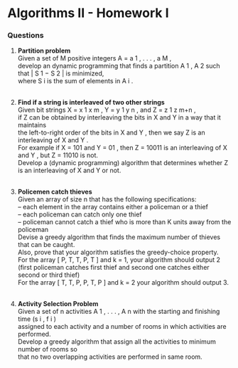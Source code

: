# Algorithms II - Homework I

### Questions

1.  **Partition problem**<br>
Given a set of M positive integers A = a 1 , . . . , a M , <br>
develop an dynamic programming that finds a partition A 1 , A 2 such that | S 1 − S 2 | is minimized,<br>
where S i is the sum of elements in A i .<br><br>

2.  **Find if a string is interleaved of two other strings** <br>
Given bit strings X = x 1 x m , Y = y 1 y n , and Z = z 1 z m+n , <br>
if Z can be obtained by interleaving the bits in X and Y in a way that it maintains <br>
the left-to-right order of the bits in X and Y , then we say Z is an interleaving of X and Y .<br>
For example if X = 101 and Y = 01 , then Z = 10011 is an interleaving of X and Y , but Z = 11010 is not.<br>
Develop a (dynamic programming) algorithm that determines whether Z is an interleaving of X and Y or not.<br><br>
3.  **Policemen catch thieves** <br>
Given an array of size n that has the following specifications:<br>
–  each element in the array contains either a policeman or a thief<br>
–  each policeman can catch only one thief<br>
–  policeman cannot catch a thief who is more than K units away from the policeman<br>
Devise a greedy algorithm that finds the maximum number of thieves that can be caught.<br>
Also, prove that your algorithm satisfies the greedy-choice property.<br>
For the array [ P, T, T, P, T ] and k = 1, your algorithm should output 2<br>
(first policeman catches first thief and second one catches either second or third thief) <br>
For the array [ T, T, P, P, T, P ] and k = 2 your algorithm should output 3.<br><br>

4.  **Activity Selection Problem** <br>
Given a set of n activities A 1 , . . . , A n with the starting and finishing time (s i , f i )<br>
assigned to each activity and a number of rooms in which activities are performed. <br>
Develop a greedy algorithm that assign all the activities to minimum number of rooms so <br>
that no two overlapping activities are performed in same room.<br>


